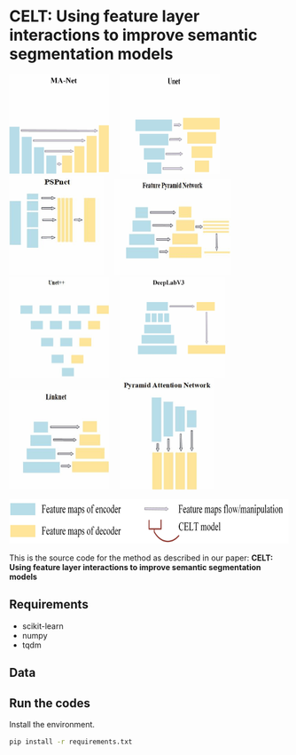 # CELT: Using feature layer interactions to improve semantic segmentation models

<p float="center">
  <img width="180" height="180" src="https://github.com/Temporaryanonymous/CELT/blob/main/figure/MANet.gif"/>
  &nbsp;
  &nbsp;
  <img width="180" height="180" src="https://github.com/Temporaryanonymous/CELT/blob/main/figure/Unet.gif"/> 
    &nbsp;
    &nbsp;
  <img width="170" height="180" src="https://github.com/Temporaryanonymous/CELT/blob/main/figure/PSPnet.gif"/>
    &nbsp;
    &nbsp;
  <img width="210" height="175" src="https://github.com/Temporaryanonymous/CELT/blob/main/figure/FeaturePN.gif"/>
    &nbsp;
    &nbsp;
  <img width="180" height="180" src="https://github.com/Temporaryanonymous/CELT/blob/main/figure/Unet%2B%2B.gif"/>
     &nbsp;
    &nbsp;
  <img width="190" height="180" src="https://github.com/Temporaryanonymous/CELT/blob/main/figure/DeepLabV3.gif"/>
     &nbsp;
    &nbsp;
  <img width="180" height="180" src="https://github.com/Temporaryanonymous/CELT/blob/main/figure/Linknet.gif"/>
     &nbsp;
    &nbsp;
  <img width="170" height="200" src="https://github.com/Temporaryanonymous/CELT/blob/main/figure/PAN.gif"/>
</p>

<p align="center">
  <img width="550" height="80" src="https://github.com/Temporaryanonymous/CELT/blob/main/figure/Figure%20Legend.jpg">
</p>

This is the source code for the method as described in our paper:
**CELT: Using feature layer interactions to improve semantic segmentation models**

## Requirements
* scikit-learn
* numpy
* tqdm

## Data


## Run the codes
Install the environment.
```bash
pip install -r requirements.txt
```


